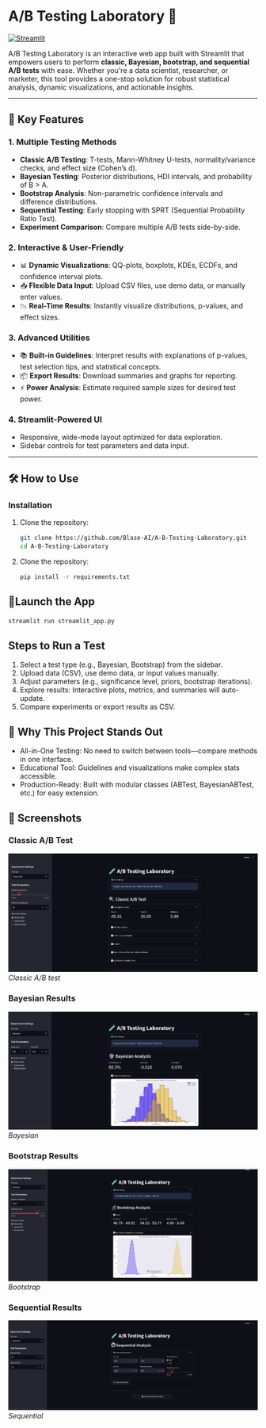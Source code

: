 # A/B Testing Laboratory 🧪
[![Streamlit](https://static.streamlit.io/badges/streamlit_badge_black_white.svg)](https://your-app-url.streamlit.app/)

A/B Testing Laboratory is an interactive web app built with Streamlit that empowers users to perform **classic, Bayesian, bootstrap, and sequential A/B tests** with ease. Whether you're a data scientist, researcher, or marketer, this tool provides a one-stop solution for robust statistical analysis, dynamic visualizations, and actionable insights.  

---
## 🚀 Key Features  

### **1. Multiple Testing Methods**  
- **Classic A/B Testing**: T-tests, Mann-Whitney U-tests, normality/variance checks, and effect size (Cohen’s d).  
- **Bayesian Testing**: Posterior distributions, HDI intervals, and probability of B > A.  
- **Bootstrap Analysis**: Non-parametric confidence intervals and difference distributions.  
- **Sequential Testing**: Early stopping with SPRT (Sequential Probability Ratio Test).  
- **Experiment Comparison**: Compare multiple A/B tests side-by-side.  

### **2. Interactive & User-Friendly**  
- 📊 **Dynamic Visualizations**: QQ-plots, boxplots, KDEs, ECDFs, and confidence interval plots.  
- 📥 **Flexible Data Input**: Upload CSV files, use demo data, or manually enter values.  
- 📉 **Real-Time Results**: Instantly visualize distributions, p-values, and effect sizes.  

### **3. Advanced Utilities**  
- 📚 **Built-in Guidelines**: Interpret results with explanations of p-values, test selection tips, and statistical concepts.  
- 📦 **Export Results**: Download summaries and graphs for reporting.  
- ⚡ **Power Analysis**: Estimate required sample sizes for desired test power.  

### **4. Streamlit-Powered UI**  
- Responsive, wide-mode layout optimized for data exploration.  
- Sidebar controls for test parameters and data input.  

---

## 🛠️ How to Use  

### **Installation**  
1. Clone the repository:  
   ```bash  
   git clone https://github.com/Blase-AI/A-B-Testing-Laboratory.git  
   cd A-B-Testing-Laboratory
   ```
2. Clone the repository:
   ```bash
   pip install -r requirements.txt  
   ```
## 🚀Launch the App
  ```bash
  streamlit run streamlit_app.py  
  ```
## Steps to Run a Test
1. Select a test type (e.g., Bayesian, Bootstrap) from the sidebar.
2. Upload data (CSV), use demo data, or input values manually.
3. Adjust parameters (e.g., significance level, priors, bootstrap iterations).
4. Explore results: Interactive plots, metrics, and summaries will auto-update.
5. Compare experiments or export results as CSV.

## 🎯 Why This Project Stands Out
- All-in-One Testing: No need to switch between tools—compare methods in one interface.
- Educational Tool: Guidelines and visualizations make complex stats accessible.
- Production-Ready: Built with modular classes (ABTest, BayesianABTest, etc.) for easy extension.

## 📸 Screenshots
### Classic A/B Test  
![Classic A/B Test](screenshots/classic.png)  
*Classic A/B test*  

### Bayesian Results  
![Bayesian Results](screenshots/bayesian.png)  
*Bayesian*  

### Bootstrap Results  
![Bootstrap Results](screenshots/Bootstrap.png)  
*Bootstrap*  

### Sequential Results  
![Sequential Results](screenshots/Sequential.png)  
*Sequential*  
